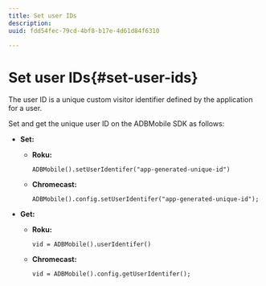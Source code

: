 ```yaml
---
title: Set user IDs
description: 
uuid: fdd54fec-79cd-4bf8-b17e-4d61d84f6310

---
```


# Set user IDs{#set-user-ids}

The user ID is a unique custom visitor identifier defined by the application for a user.

Set and get the unique user ID on the ADBMobile SDK as follows:

* **Set:**

   * **Roku:** 
   
      ```    
      ADBMobile().setUserIdentifer("app-generated-unique-id")
      ```
   
   * **Chromecast:** 
   
      ```    
      ADBMobile().config.setUserIdentifer("app-generated-unique-id");
      ```

* **Get:**

   * **Roku:** 
   
      ```    
      vid = ADBMobile().userIdentifer()
      ```
   
   * **Chromecast:** 
   
      ```    
      vid = ADBMobile().config.getUserIdentifer();
      ```
